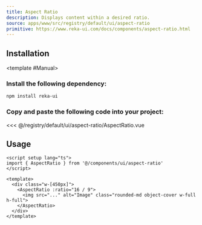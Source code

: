 ```yaml
---
title: Aspect Ratio
description: Displays content within a desired ratio.
source: apps/www/src/registry/default/ui/aspect-ratio
primitive: https://www.reka-ui.com/docs/components/aspect-ratio.html
---
```


<ComponentPreview name="AspectRatioDemo" />

## Installation

<TabPreview name="CLI">
<template #CLI>

```bash
npx shadcn-vue@latest add aspect-ratio
```
</template>

<template #Manual>

<Steps>

### Install the following dependency:

```bash
npm install reka-ui
```

### Copy and paste the following code into your project:

<<< @/registry/default/ui/aspect-ratio/AspectRatio.vue

</Steps>

</template>
</TabPreview>

## Usage

```vue
<script setup lang="ts">
import { AspectRatio } from '@/components/ui/aspect-ratio'
</script>

<template>
  <div class="w-[450px]">
    <AspectRatio :ratio="16 / 9">
      <img src="..." alt="Image" class="rounded-md object-cover w-full h-full">
    </AspectRatio>
  </div>
</template>
```
